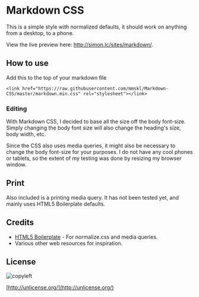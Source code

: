 # Markdown CSS

This is a simple style with normalized defaults, it should work on anything from a desktop, to a phone.

View the live preview here: http://simon.lc/sites/markdown/.

## How to use

Add this to the top of your markdown file
```
<link href="https://raw.githubusercontent.com/mmskl/Markdown-CSS/master/markdown.min.css" rel="stylesheet"></link>
```
### Editing
With Markdown CSS, I decided to base all the size off the body font-size. Simply changing the body font size will also change the heading's size, body width, etc.

Since the CSS also uses media queries, it might also be necessary to change the body font-size for your purposes. I do not have any cool phones or tablets, so the extent of my testing was done by resizing my browser window.

## Print
Also included is a printing media query. It has not been tested yet, and mainly uses HTML5 Boilerplate defaults.


## Credits
- [HTML5 Boilerplate](http://h5bp.com) - For normalize.css and media queries.
- Various other web resources for inspiration.

## License

![copyleft](http://unlicense.org/pd-icon.png)

[http://unlicense.org/](http://unlicense.org/)
